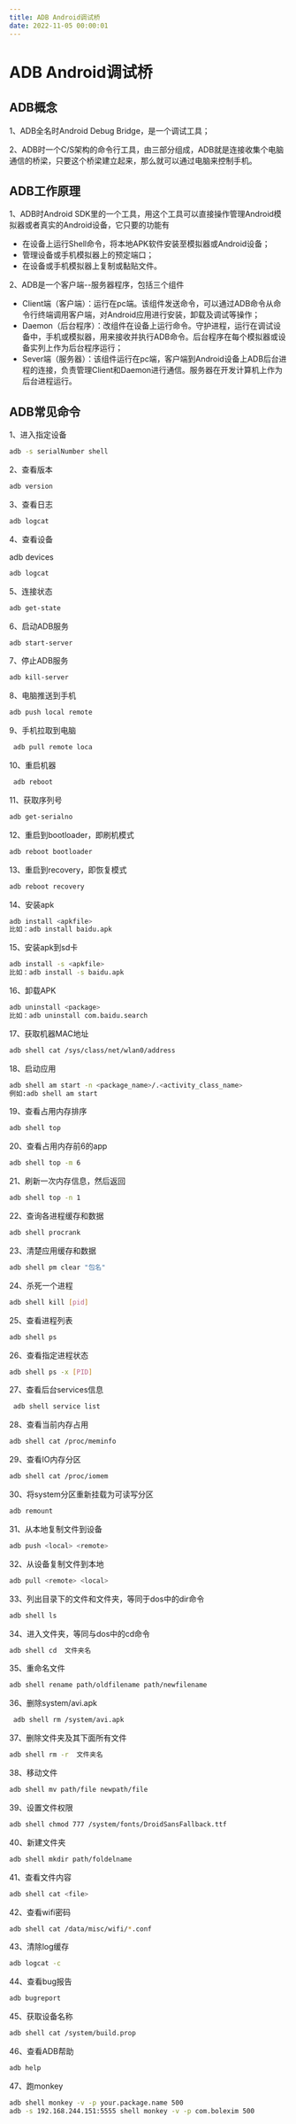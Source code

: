 ```yaml
---
title: ADB Android调试桥
date: 2022-11-05 00:00:01
---
```


# ADB Android调试桥

## ADB概念

1、ADB全名时Android Debug Bridge，是一个调试工具；

2、ADB时一个C/S架构的命令行工具，由三部分组成，ADB就是连接收集个电脑通信的桥梁，只要这个桥梁建立起来，那么就可以通过电脑来控制手机。

## ADB工作原理

1、ADB时Android SDK里的一个工具，用这个工具可以直接操作管理Android模拟器或者真实的Android设备，它只要的功能有

- 在设备上运行Shell命令，将本地APK软件安装至模拟器或Android设备；
- 管理设备或手机模拟器上的预定端口；
- 在设备或手机模拟器上复制或黏贴文件。

2、ADB是一个客户端--服务器程序，包括三个组件

- Client端（客户端）：运行在pc端。该组件发送命令，可以通过ADB命令从命令行终端调用客户端，对Android应用进行安装，卸载及调试等操作；
- Daemon（后台程序）：改组件在设备上运行命令。守护进程，运行在调试设备中，手机或模拟器，用来接收并执行ADB命令。后台程序在每个模拟器或设备实列上作为后台程序运行；
- Sever端（服务器）：该组件运行在pc端，客户端到Android设备上ADB后台进程的连接，负责管理Client和Daemon进行通信。服务器在开发计算机上作为后台进程运行。

## ADB常见命令

1、进入指定设备

```bash
adb -s serialNumber shell
```

2、查看版本

```bash
adb version
```

3、查看日志

```bash
adb logcat
```

4、查看设备

adb devices

```bash
adb logcat
```



5、连接状态

```bash
adb get-state
```

6、启动ADB服务

```bash
adb start-server
```

7、停止ADB服务

```bash
adb kill-server
```

8、电脑推送到手机



```bash
adb push local remote
```



9、手机拉取到电脑



```bash
 adb pull remote loca
```



10、重启机器



```bash
 adb reboot
```



11、获取序列号



```bash
adb get-serialno
```



12、重启到bootloader，即刷机模式



```bash
adb reboot bootloader
```



13、重启到recovery，即恢复模式



```bash
adb reboot recovery
```



14、安装apk



```bash
adb install <apkfile> 
比如：adb install baidu.apk
```



15、安装apk到sd卡

```bash
adb install -s <apkfile> 
比如：adb install -s baidu.apk
```

16、卸载APK

```bash
adb uninstall <package> 
比如：adb uninstall com.baidu.search
```

17、获取机器MAC地址

```bash
adb shell cat /sys/class/net/wlan0/address
```

18、启动应用

```bash
adb shell am start -n <package_name>/.<activity_class_name> 
例如:adb shell am start
```

19、查看占用内存排序

```bash
adb shell top
```

20、查看占用内存前6的app

```bash
adb shell top -m 6
```

21、刷新一次内存信息，然后返回

```bash
adb shell top -n 1
```

22、查询各进程缓存和数据

```bash
adb shell procrank
```

23、清楚应用缓存和数据

```bash
adb shell pm clear "包名"
```

24、杀死一个进程

```bash
adb shell kill [pid]
```

25、查看进程列表

```bash
adb shell ps
```

26、查看指定进程状态

```bash
adb shell ps -x [PID]
```

27、查看后台services信息

```bash
 adb shell service list
```

28、查看当前内存占用

```bash
adb shell cat /proc/meminfo
```

29、查看IO内存分区

```bash
adb shell cat /proc/iomem
```

30、将system分区重新挂载为可读写分区

```bash
adb remount
```

31、从本地复制文件到设备

```bash
adb push <local> <remote>
```

32、从设备复制文件到本地

```bash
adb pull <remote> <local>
```

33、列出目录下的文件和文件夹，等同于dos中的dir命令

```bash
adb shell ls
```

34、进入文件夹，等同与dos中的cd命令

```bash
adb shell cd  文件夹名
```

35、重命名文件

```bash
adb shell rename path/oldfilename path/newfilename
```

36、删除system/avi.apk

```bash
 adb shell rm /system/avi.apk
```

37、删除文件夹及其下面所有文件

```bash
adb shell rm -r  文件夹名
```

38、移动文件

```bash
adb shell mv path/file newpath/file
```

39、设置文件权限

```bash
adb shell chmod 777 /system/fonts/DroidSansFallback.ttf
```

40、新建文件夹

```bash
adb shell mkdir path/foldelname
```

41、查看文件内容

```bash
adb shell cat <file>
```

42、查看wifi密码

```bash
adb shell cat /data/misc/wifi/*.conf
```

43、清除log缓存

```bash
adb logcat -c
```

44、查看bug报告

```bash
adb bugreport
```

45、获取设备名称

```bash
adb shell cat /system/build.prop
```

46、查看ADB帮助

```bash
adb help
```

47、跑monkey

```bash
adb shell monkey -v -p your.package.name 500
adb -s 192.168.244.151:5555 shell monkey -v -p com.bolexim 500
```

